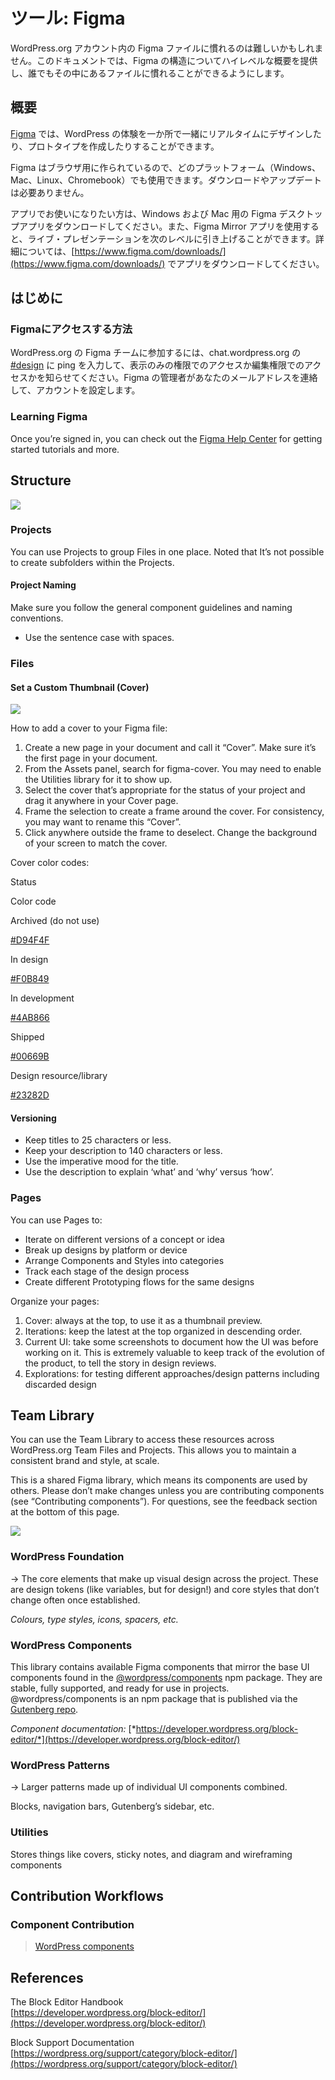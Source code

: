<!--
# Tools: Figma
-->
# ツール: Figma

<!--
Familiarizing oneself with the Figma files in the WordPress.org account can be difficult. This document will provide a high-level overview of the Figma structure and help anyone become familiar with the files therein.
-->
WordPress.org アカウント内の Figma ファイルに慣れるのは難しいかもしれません。このドキュメントでは、Figma の構造についてハイレベルな概要を提供し、誰でもその中にあるファイルに慣れることができるようにします。

<!--
## Overview
-->
## 概要

<!--
[Figma](https://www.figma.com) allows you to design and prototype your WordPress experiences, together, in real-time and in one place.
-->
[Figma](https://www.figma.com) では、WordPress の体験を一か所で一緒にリアルタイムにデザインしたり、プロトタイプを作成したりすることができます。

<!--
Figma is built for the browser, so you can use it across any platform (Windows, Mac, Linux, and Chromebook). No downloads or updates required.
-->
Figma はブラウザ用に作られているので、どのプラットフォーム（Windows、Mac、Linux、Chromebook）でも使用できます。ダウンロードやアップデートは必要ありません。

<!--
For those that prefer the app experience, you can download the Figma Desktop App for Windows and Mac. Or use the Figma Mirror app to take your live presentations to the next level. Learn more and download the apps at [https://www.figma.com/downloads/](https://www.figma.com/downloads/)
-->
アプリでお使いになりたい方は、Windows および Mac 用の Figma デスクトップアプリをダウンロードしてください。また、Figma Mirror アプリを使用すると、ライブ・プレゼンテーションを次のレベルに引き上げることができます。詳細については、[https://www.figma.com/downloads/](https://www.figma.com/downloads/) でアプリをダウンロードしてください。

<!--
## Getting Started
-->
## はじめに

<!--
### How to get Figma access
-->
### Figmaにアクセスする方法

<!--
To join the WordPress.org Figma team, ping in [#design](https://make.wordpress.org/design/tag/design/) on chat.wordpress.org and let us know whether you need view-only or edit access. A Figma admin will contact you for your email address to set up your account.
-->
WordPress.org の Figma チームに参加するには、chat.wordpress.org の [#design](https://make.wordpress.org/design/tag/design/) に ping を入力して、表示のみの権限でのアクセスか編集権限でのアクセスかを知らせてください。Figma の管理者があなたのメールアドレスを連絡して、アカウントを設定します。

### Learning Figma

Once you’re signed in, you can check out the [Figma Help Center](https://help.figma.com/) for getting started tutorials and more.

## Structure

[![](https://i1.wp.com/make.wordpress.org/design/files/2020/04/home-screen.png?resize=776%2C437&ssl=1)](https://i1.wp.com/make.wordpress.org/design/files/2020/04/home-screen.png?ssl=1)

### Projects

You can use Projects to group Files in one place. Noted that It’s not possible to create subfolders within the Projects.

#### Project Naming

Make sure you follow the general component guidelines and naming conventions.

*   Use the sentence case with spaces.

### Files

#### Set a Custom Thumbnail (Cover)

[![](https://i1.wp.com/make.wordpress.org/design/files/2020/04/figma-covers.png?fit=776%2C371&ssl=1)](https://i1.wp.com/make.wordpress.org/design/files/2020/04/figma-covers.png?ssl=1)

How to add a cover to your Figma file:

1.  Create a new page in your document and call it “Cover”. Make sure it’s the first page in your document.
2.  From the Assets panel, search for figma-cover. You may need to enable the Utilities library for it to show up.
3.  Select the cover that’s appropriate for the status of your project and drag it anywhere in your Cover page.
4.  Frame the selection to create a frame around the cover. For consistency, you may want to rename this “Cover”.
5.  Click anywhere outside the frame to deselect. Change the background of your screen to match the cover.

Cover color codes:

Status

Color code

Archived (do not use)

[#D94F4F](https://make.wordpress.org/design/tag/d94f4f/)

In design

[#F0B849](https://make.wordpress.org/design/tag/f0b849/)

In development

[#4AB866](https://make.wordpress.org/design/tag/4ab866/)

Shipped

[#00669B](https://make.wordpress.org/design/tag/00669b/)

Design resource/library

[#23282D](https://make.wordpress.org/design/tag/23282d/)

#### Versioning

*   Keep titles to 25 characters or less.
*   Keep your description to 140 characters or less.
*   Use the imperative mood for the title.
*   Use the description to explain ‘what’ and ‘why’ versus ‘how’.

### Pages

You can use Pages to:

*   Iterate on different versions of a concept or idea
*   Break up designs by platform or device
*   Arrange Components and Styles into categories
*   Track each stage of the design process
*   Create different Prototyping flows for the same designs

Organize your pages:

1.  Cover: always at the top, to use it as a thumbnail preview.
2.  Iterations: keep the latest at the top organized in descending order.
3.  Current UI: take some screenshots to document how the UI was before working on it. This is extremely valuable to keep track of the evolution of the product, to tell the story in design reviews.
4.  Explorations: for testing different approaches/design patterns including discarded design

## Team Library

You can use the Team Library to access these resources across WordPress.org Team Files and Projects. This allows you to maintain a consistent brand and style, at scale.

This is a shared Figma library, which means its components are used by others. Please don’t make changes unless you are contributing components (see “Contributing components”). For questions, see the feedback section at the bottom of this page.

[![](https://i1.wp.com/make.wordpress.org/design/files/2020/04/figma-library-structure.png?resize=776%2C377&ssl=1)](https://i1.wp.com/make.wordpress.org/design/files/2020/04/figma-library-structure.png?ssl=1)

### WordPress Foundation

→ The core elements that make up visual design across the project. These are design tokens (like variables, but for design!) and core styles that don’t change often once established.

*Colours, type styles, icons, spacers, etc.*

### WordPress Components

This library contains available Figma components that mirror the base UI components found in the [@wordpress/components](https://www.npmjs.com/package/@wordpress/components) npm package. They are stable, fully supported, and ready for use in projects. @wordpress/components is an npm package that is published via the [Gutenberg repo](https://github.com/WordPress/gutenberg).

*Component documentation:* [*https://developer.wordpress.org/block-editor/*](https://developer.wordpress.org/block-editor/)

### WordPress Patterns

→ Larger patterns made up of individual UI components combined.

Blocks, navigation bars, Gutenberg’s sidebar, etc.

### Utilities

Stores things like covers, sticky notes, and diagram and wireframing components

## Contribution Workflows

### Component Contribution

> [WordPress components](https://make.wordpress.org/design/handbook/get-involved/wordpress-components/)

## References

The Block Editor Handbook  
[https://developer.wordpress.org/block-editor/](https://developer.wordpress.org/block-editor/)

Block Support Documentation [https://wordpress.org/support/category/block-editor/](https://wordpress.org/support/category/block-editor/)
